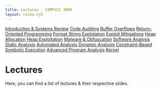 ```yaml
---
title: Lectures - COMPSCI 390R
layout: cview.njk
---
```


<div class="container">
    <div class="sidebar">
        <a class="opt_button" type="lectures" id="review" href="#">Introduction & Systems Review</a>
        <a class="opt_button" type="lectures" id="code_audit" href="#">Code Auditing</a>
        <a class="opt_button" type="lectures" id="buff_oflw" href="#">Buffer Overflows</a>
        <a class="opt_button" type="lectures" id="rop" href="#">Return-Oriented Programming</a>
        <a class="opt_button" type="lectures" id="fmt_str" href="#">Format String Explotation</a>
        <a class="opt_button" type="lectures" id="mitigations" href="#">Exploit Mitigations</a>
        <a class="opt_button" type="lectures" id="heap_alloc" href="#">Heap Allocation</a>
        <a class="opt_button" type="lectures" id="heap_vuln" href="#">Heap Exploitation</a>
        <a class="opt_button" type="lectures" id="malware" href="#">Malware & Obfuscation</a>
        <a class="opt_button" type="lectures" id="sw_analysis" href="#">Software Analysis</a>
        <a class="opt_button" type="lectures" id="static_analysis" href="#">Static Analysis</a>
        <a class="opt_button" type="lectures" id="auto_analysis" href="#">Automated Analysis</a>
        <a class="opt_button" type="lectures" id="dyn_analysis" href="#">Dynamic Analysis</a>
        <a class="opt_button" type="lectures" id="cb_symb_exec" href="#">Constraint-Based Symbolic Execution</a>
        <a class="opt_button" type="lectures" id="adv_analysis" href="#">Advanced Program Analysis</a>
        <a class="opt_button" type="lectures" id="kernel" href="#">Kernel</a>
    </div>
    <div class="content">
        <h1>Lectures</h1>
        <p>Here, you can find a list of lectures & their respective slides.</p>
    </div>
</div>
